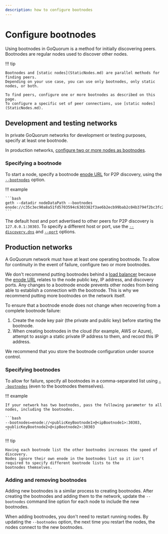 ```yaml
---
description: how to configure bootnodes
---
```


# Configure bootnodes

Using bootnodes in GoQuorum is a method for initially discovering peers.
Bootnodes are regular nodes used to discover other nodes.

!!! tip

    Bootnodes and [static nodes](StaticNodes.md) are parallel methods for finding peers.
    Depending on your use case, you can use only bootnodes, only static nodes, or both.

    To find peers, configure one or more bootnodes as described on this page.
    To configure a specific set of peer connections, use [static nodes](StaticNodes.md).

## Development and testing networks

In private GoQuorum networks for development or testing purposes, specify at least one bootnode.

In production networks, [configure two or more nodes as bootnodes](#production-networks).

### Specifying a bootnode

To start a node, specify a bootnode [enode URL](https://eth.wiki/en/fundamentals/enode-url-format) for P2P discovery,
using the [`--bootnodes`](https://geth.ethereum.org/docs/interface/command-line-options) option.

!!! example

    ```bash
    geth --datadir nodeDataPath --bootnodes enode://c35c3ec90a8a51fd5703594c6303382f3ae6b2ecb99bab2c04b3794f2bc3fc2631dabb0c08af795787a6c004d8f532230ae6e9925cbbefb0b28b79295d615f@127.0.0.1:30303
    ```

The default host and port advertised to other peers for P2P discovery is `127.0.0.1:30303`. To
specify a different host or port, use the
[`--discovery.dns`](https://geth.ethereum.org/docs/interface/command-line-options) and
[`--port`](https://geth.ethereum.org/docs/interface/command-line-options) options.

## Production networks

A GoQuorum network must have at least one operating bootnode.
To allow for continuity in the event of failure, configure two or more bootnodes.

We don't recommend putting bootnodes behind a [load balancer](HighAvailability.md) because the
[enode URL](https://eth.wiki/en/fundamentals/enode-url-format) relates to the node public key, IP address, and discovery ports.
Any changes to a bootnode enode prevents other nodes from being able to establish a connection with the bootnode.
This is why we recommend putting more bootnodes on the network itself.

To ensure that a bootnode enode does not change when recovering from a complete bootnode failure:

1. Create the node key pair (the private and public key) before starting the bootnode.
1. When creating bootnodes in the cloud (for example, AWS or Azure), attempt to assign a static private IP address to
   them, and record this IP address.

We recommend that you store the bootnode configuration under source control.

### Specifying bootnodes

To allow for failure, specify all bootnodes in a comma-separated list using
[`--bootnodes`](https://geth.ethereum.org/docs/interface/command-line-options) (even to the bootnodes themselves).

!!! example

    If your network has two bootnodes, pass the following parameter to all nodes, including the bootnodes.

    ```bash
    --bootnodes=enode://<publicKeyBootnode1>@<ipBootnode1>:30303,<publicKeyBootnode2>@<ipBootnode2>:30303
    ```

!!! tip

    Having each bootnode list the other bootnodes increases the speed of discovery.
    Nodes ignore their own enode in the bootnodes list so it isn't required to specify different bootnode lists to the
    bootnodes themselves.

### Adding and removing bootnodes

Adding new bootnodes is a similar process to creating bootnodes.
After creating the bootnodes and adding them to the network, update the `--bootnodes` command line option for each node
to include the new bootnodes.

When adding bootnodes, you don't need to restart running nodes.
By updating the `--bootnodes` option, the next time you restart the nodes, the nodes connect to the new bootnodes.
